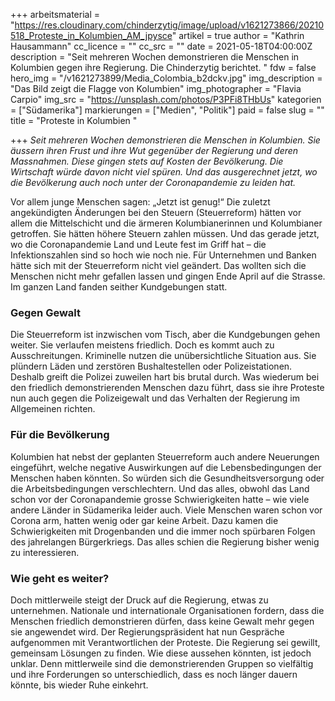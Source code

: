 +++
arbeitsmaterial = "https://res.cloudinary.com/chinderzytig/image/upload/v1621273866/20210518_Proteste_in_Kolumbien_AM_jpysce"
artikel = true
author = "Kathrin Hausammann"
cc_licence = ""
cc_src = ""
date = 2021-05-18T04:00:00Z
description = "Seit mehreren Wochen demonstrieren die Menschen in Kolumbien gegen ihre Regierung. Die Chinderzytig berichtet.  "
fdw = false
hero_img = "/v1621273899/Media_Colombia_b2dckv.jpg"
img_description = "Das Bild zeigt die Flagge von Kolumbien"
img_photographer = "Flavia Carpio"
img_src = "https://unsplash.com/photos/P3PFi8THbUs"
kategorien = ["Südamerika"]
markierungen = ["Medien", "Politik"]
paid = false
slug = ""
title = "Proteste in Kolumbien "

+++
_Seit mehreren Wochen demonstrieren die Menschen in Kolumbien. Sie äussern ihren Frust und ihre Wut gegenüber der Regierung und deren Massnahmen. Diese gingen stets auf Kosten der Bevölkerung. Die Wirtschaft würde davon nicht viel spüren. Und das ausgerechnet jetzt, wo die Bevölkerung auch noch unter der Coronapandemie zu leiden hat._

Vor allem junge Menschen sagen: „Jetzt ist genug!“ Die zuletzt angekündigten Änderungen bei den Steuern (Steuerreform) hätten vor allem die Mittelschicht und die ärmeren Kolumbianerinnen und Kolumbianer getroffen. Sie hätten höhere Steuern zahlen müssen. Und das gerade jetzt, wo die Coronapandemie Land und Leute fest im Griff hat – die Infektionszahlen sind so hoch wie noch nie. Für Unternehmen und Banken hätte sich mit der Steuerreform nicht viel geändert. Das wollten sich die Menschen nicht mehr gefallen lassen und gingen Ende April auf die Strasse. Im ganzen Land fanden seither Kundgebungen statt.

### Gegen Gewalt

Die Steuerreform ist inzwischen vom Tisch, aber die Kundgebungen gehen weiter. Sie verlaufen meistens friedlich. Doch es kommt auch zu Ausschreitungen. Kriminelle nutzen die unübersichtliche Situation aus. Sie plündern Läden und zerstören Bushaltestellen oder Polizeistationen. Deshalb greift die Polizei zuweilen hart bis brutal durch. Was wiederum bei den friedlich demonstrierenden Menschen dazu führt, dass sie ihre Proteste nun auch gegen die Polizeigewalt und das Verhalten der Regierung im Allgemeinen richten.

### Für die Bevölkerung

Kolumbien hat nebst der geplanten Steuerreform auch andere Neuerungen eingeführt, welche negative Auswirkungen auf die Lebensbedingungen der Menschen haben könnten. So würden sich die Gesundheitsversorgung oder die Arbeitsbedingungen verschlechtern. Und das alles, obwohl das Land schon vor der Coronapandemie grosse Schwierigkeiten hatte – wie viele andere Länder in Südamerika leider auch. Viele Menschen waren schon vor Corona arm, hatten wenig oder gar keine Arbeit. Dazu kamen die Schwierigkeiten mit Drogenbanden und die immer noch spürbaren Folgen des jahrelangen Bürgerkriegs. Das alles schien die Regierung bisher wenig zu interessieren.

### Wie geht es weiter?

Doch mittlerweile steigt der Druck auf die Regierung, etwas zu unternehmen. Nationale und internationale Organisationen fordern, dass die Menschen friedlich demonstrieren dürfen, dass keine Gewalt mehr gegen sie angewendet wird. Der Regierungspräsident hat nun Gespräche aufgenommen mit Verantwortlichen der Proteste. Die Regierung sei gewillt, gemeinsam Lösungen zu finden. Wie diese aussehen könnten, ist jedoch unklar. Denn mittlerweile sind die demonstrierenden Gruppen so vielfältig und ihre Forderungen so unterschiedlich, dass es noch länger dauern könnte, bis wieder Ruhe einkehrt.